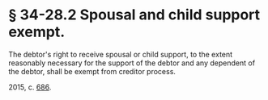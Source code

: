 # § 34-28.2 Spousal and child support exempt.

<p>The debtor's right to receive spousal or child support, to the extent reasonably necessary for the support of the debtor and any dependent of the debtor, shall be exempt from creditor process.</p><p>2015, c. <a href='http://lis.virginia.gov/cgi-bin/legp604.exe?151+ful+CHAP0686'>686</a>.</p>